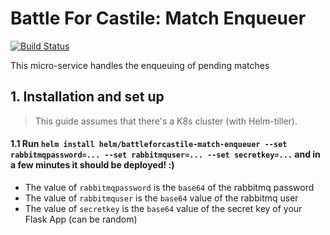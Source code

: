 # Battle For Castile: Match Enqueuer

[![Build Status](https://dev.azure.com/javidgon/Battleforcastile/_apis/build/status/battleforcastile.battleforcastile-match-enqueuer?branchName=master)](https://dev.azure.com/javidgon/Battleforcastile/_build/latest?definitionId=4&branchName=master)

This micro-service handles the enqueuing of pending matches
## 1. Installation and set up

> This guide assumes that there's a K8s cluster (with Helm-tiller).

#### 1.1 Run `helm install helm/battleforcastile-match-enqueuer --set rabbitmqpassword=... --set rabbitmquser=... --set secretkey=...` and in a few minutes it should be deployed! :)

* The value of `rabbitmqpassword` is the `base64` of the rabbitmq password
* The value of `rabbitmquser` is the `base64` value of the rabbitmq user
* The value of `secretkey` is the `base64` value of the secret key of your Flask App (can be random)
